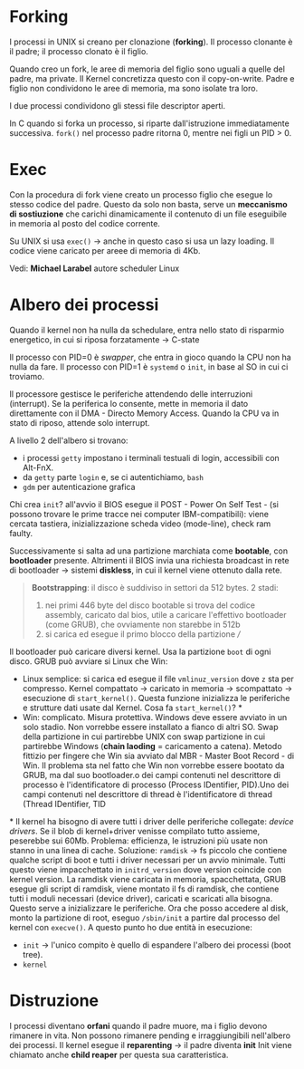 # Forking
I processi in UNIX si creano per clonazione (**forking**).
Il processo clonante è il padre; il processo clonato è il figlio.

Quando creo un fork, le aree di memoria del figlio sono uguali a quelle del padre, ma private. Il Kernel concretizza questo con il copy-on-write. Padre e figlio non condividono le aree di memoria, ma sono isolate tra loro.

I due processi condividono gli stessi file descriptor aperti.

In C quando si forka un processo, si riparte dall'istruzione immediatamente successiva. `fork()` nel processo padre ritorna 0, mentre nei figli un PID > 0.

# Exec
Con la procedura di fork viene creato un processo figlio che esegue lo stesso codice del padre. Questo da solo non basta, serve un **meccanismo di sostiuzione** che carichi dinamicamente il contenuto di un file eseguibile in memoria al posto del codice corrente.

Su UNIX si usa `exec()` -> anche in questo caso si usa un lazy loading. Il codice viene caricato per areee di memoria di 4Kb.

Vedi: **Michael Larabel** autore scheduler Linux

# Albero dei processi
Quando il kernel non ha nulla da schedulare, entra nello stato di risparmio energetico, in cui si riposa forzatamente -> C-state

Il processo con PID=0 è *swapper*, che entra in gioco quando la CPU non ha nulla da fare.
Il processo con PID=1 è `systemd` o `init`, in base al SO in cui ci troviamo.

Il processore gestisce le periferiche attendendo delle interruzioni (interrupt). Se la periferica lo consente, mette in memoria il dato direttamente con il DMA - Directo Memory Access.
Quando la CPU va in stato di riposo, attende solo interrupt.

A livello 2 dell'albero si trovano:
- i processi `getty` impostano i terminali testuali di login, accessibili con Alt-FnX.
- da `getty` parte `login` e, se ci autentichiamo, `bash`
- `gdm` per autenticazione grafica

Chi crea `init`? all'avvio il BIOS esegue il POST - Power On Self Test - (si possono trovare le prime tracce nei computer IBM-compatibili): viene cercata tastiera, inizializzazione scheda video (mode-line), check ram faulty.

Successivamente si salta ad una partizione marchiata come **bootable**, con **bootloader** presente. Altrimenti il BIOS invia una richiesta broadcast in rete di bootloader -> sistemi **diskless**, in cui il kernel viene ottenuto dalla rete.

> **Bootstrapping**: il disco è suddiviso in settori da 512 bytes. 2 stadi:
> 1. nei primi 446 byte del disco bootable si trova del codice assembly, caricato dal bios, utile a caricare l'effettivo bootloader (come GRUB), che ovviamente non starebbe in 512b
> 2. si carica ed esegue il primo blocco della partizione */*

Il bootloader può caricare diversi kernel. Usa la partizione `boot` di ogni disco.
GRUB può avviare si Linux che Win:
- Linux semplice: si carica ed esegue il file `vmlinuz_version` dove `z` sta per compresso. Kernel compattato -> caricato in memoria -> scompattato -> esecuzione di `start_kernel()`. Questa funzione inizializza le periferiche e strutture dati usate dal Kernel. Cosa fa `start_kernel()`? *
- Win: complicato. Misura protettiva. Windows deve essere avviato in un solo stadio. Non vorrebbe essere installato a fianco di altri SO. Swap della partizione in cui partirebbe UNIX con swap partizione in cui partirebbe Windows (**chain laoding** = caricamento a catena). Metodo fittizio per fingere che Win sia avviato dal MBR - Master Boot Record - di Win. Il problema sta nel fatto che Win non vorrebbe essere bootato da GRUB, ma dal suo bootloader.o dei campi contenuti nel descrittore di processo è l'identificatore di processo (Process IDentifier, PID).Uno dei campi contenuti nel descrittore di thread è l'identificatore di thread (Thread IDentifier, TID

\* Il kernel ha bisogno di avere tutti i driver delle periferiche collegate: *device drivers*. Se il blob di kernel+driver venisse compilato tutto assieme, peserebbe sui 60Mb. Problema: efficienza, le istruzioni più usate non stanno in una linea di cache.
Soluzione: `ramdisk` -> fs piccolo che contiene qualche script di boot e tutti i driver necessari per un avvio minimale. Tutti questo viene impacchettato in `initrd_version` dove version coincide con kernel version. La ramdisk viene caricata in memoria, spacchettata, GRUB esegue gli script di ramdisk, viene montato il fs di ramdisk, che contiene tutti i moduli necessari (device driver), caricati e scaricati alla bisogna. Questo serve a inizializzare le periferiche. Ora che posso accedere al disk, monto la partizione di root, eseguo `/sbin/init` a partire dal processo del kernel con `execve()`. A questo punto ho due entità in esecuzione:
- `init` -> l'unico compito è quello di espandere l'albero dei processi (boot tree).
- `kernel`

# Distruzione
I processi diventano **orfani** quando il padre muore, ma i figlio devono rimanere in vita. Non possono rimanere pending e irraggiungibili nell'albero dei processi. Il kernel esegue il **reparenting** -> il padre diventa **init**
Init viene chiamato anche **child reaper** per questa sua caratteristica.